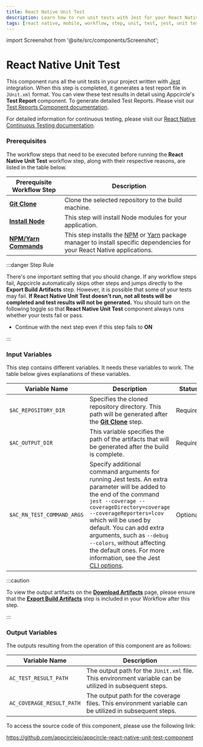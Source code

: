 ```yaml
---
title: React Native Unit Test
description: Learn how to run unit tests with Jest for your React Native projects easily with Appcircle, ensuring high-quality code and improved app performance.
tags: [react native, mobile, workflow, step, unit, test, jest, unit test]
---
```


import Screenshot from '@site/src/components/Screenshot';

# React Native Unit Test

This component runs all the unit tests in your project written with [Jest](https://jestjs.io/docs/tutorial-react-native) integration. When this step is completed, it generates a test report file in `JUnit.xml` format. You can view these test results in detail using Appcircle's **Test Report** component. To generate detailed Test Reports. Please visit our [Test Reports Component documentation](/workflows/react-native-specific-workflow-steps/test-reports-react-native).

For detailed information for continuous testing, please visit our [React Native Continuous Testing documentation](/continuous-testing/react-native-testing/react-native-unit-test-with-jest).

### Prerequisites

The workflow steps that need to be executed before running the **React Native Unit Test** workflow step, along with their respective reasons, are listed in the table below.

| Prerequisite Workflow Step                                                                 | Description                                                                                                                                                                            |
|--------------------------------------------------------------------------------------------|----------------------------------------------------------------------------------------------------------------------------------------------------------------------------------------|
| [**Git Clone**](/workflows/common-workflow-steps#git-clone)                                | Clone the selected repository to the build machine.                                                                                                                                    |
| [**Install Node**](/workflows/react-native-specific-workflow-steps#install-node)           | This step will install Node modules for your application.                                                                                                                              |
| [**NPM/Yarn Commands**](/workflows/react-native-specific-workflow-steps/npm-yarn-commands) | This step installs the [NPM](https://www.npmjs.com/) or [Yarn](https://www.npmjs.com/package/yarn) package manager to install specific dependencies for your React Native applications. |

<Screenshot url='https://cdn.appcircle.io/docs/assets/unitOrderNew.png' />

:::danger Step Rule

There's one important setting that you should change. If any workflow steps fail, Appcircle automatically skips other steps and jumps directly to the **Export Build Artifacts** step. However, it is possible that some of your tests may fail. **If React Native Unit Test doesn't run, not all tests will be completed and test results will not be generated.** You should turn on the following toggle so that **React Native Unit Test** component always runs whether your tests fail or pass.

- Continue with the next step even if this step fails to **ON**

<Screenshot url='https://cdn.appcircle.io/docs/assets/unitStepRuleNew.png' />

:::

### Input Variables

This step contains different variables. It needs these variables to work. The table below gives explanations of these variables.

<Screenshot url='https://cdn.appcircle.io/docs/assets/unitInputsNew.png' />

| Variable Name              | Description                                                                                                                                                                                                                                                                                                                                                                                                       | Status   |
|----------------------------|-------------------------------------------------------------------------------------------------------------------------------------------------------------------------------------------------------------------------------------------------------------------------------------------------------------------------------------------------------------------------------------------------------------------|----------|
| `$AC_REPOSITORY_DIR`       | Specifies the cloned repository directory. This path will be generated after the [**Git Clone**](https://docs.appcircle.io/workflows/common-workflow-steps#git-clone) step.                                                                                                                                                                                                                                       | Required |
| `$AC_OUTPUT_DIR`           | This variable specifies the path of the artifacts that will be generated after the build is complete.                                                                                                                                                                                                                                                                                                             | Required |
| `$AC_RN_TEST_COMMAND_ARGS` | Specify additional command arguments for running Jest tests. An extra parameter will be added to the end of the command `jest --coverage --coverageDirectory=coverage --coverageReporters=lcov` which will be used by default. You can add extra arguments, such as `--debug --colors`, without affecting the default ones. For more information, see the Jest [CLI options](https://jestjs.io/docs/cli#options). | Optional |

:::caution

To view the output artifacts on the [**Download Artifacts**](/workflows/common-workflow-steps/export-build-artifacts) page, please ensure that the [**Export Build Artifacts**](/workflows/common-workflow-steps/export-build-artifacts) step is included in your Workflow after this step.

:::

### Output Variables

The outputs resulting from the operation of this component are as follows:

| Variable Name             | Description                                                                                              |
| ------------------------- | -------------------------------------------------------------------------------------------------------- |
| `AC_TEST_RESULT_PATH`     | The output path for the `JUnit.xml` file. This environment variable can be utilized in subsequent steps. |
| `AC_COVERAGE_RESULT_PATH` | The output path for the coverage files. This environment variable can be utilized in subsequent steps.   |

To access the source code of this component, please use the following link:

https://github.com/appcircleio/appcircle-react-native-unit-test-component
